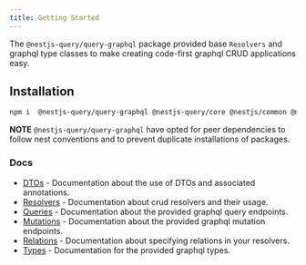 ```yaml
---
title: Getting Started
---
```


The `@nestjs-query/query-graphql` package provided base `Resolvers` and graphql type classes to make creating code-first graphql CRUD applications easy.

## Installation

```sh
npm i  @nestjs-query/query-graphql @nestjs-query/core @nestjs/common @nestjs/graphql graphql graphql-relay class-transformer class-validator reflect-metadata type-graphql
```

**NOTE** `@nestjs-query/query-graphql` have opted for peer dependencies to follow nest conventions and to prevent duplicate installations of packages.

### Docs

* [DTOs](./dtos) - Documentation about the use of DTOs and associated annotations.
* [Resolvers](./resolvers) - Documentation about crud resolvers and their usage.
* [Queries](./queries) - Documentation about the provided graphql query endpoints.
* [Mutations](./mutations) -  Documentation about the provided graphql mutation endpoints.
* [Relations](./relations) -  Documentation about specifying relations in your resolvers.
* [Types](./types) - Documentation for the provided graphql types.
